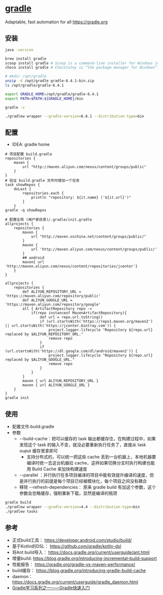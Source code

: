 # [gradle](https://github.com/gradle/gradle)

Adaptable, fast automation for all https://gradle.org

## 安装

```sh
java -version

brew install gradle
scoop install gradle # Scoop is a command-line installer for Windows inspired by Homebrew.
choco install gradle # Chocolatey is “the package manager for Windows”.

# mkdir /opt/gradle
unzip -d /opt/gradle gradle-6.4.1-bin.zip
ls /opt/gradle/gradle-6.4.1

export GRADLE_HOME=/opt/gradle/gradle-6.4.1
export PATH=$PATH:${GRADLE_HOME}/bin

gradle -v

./gradlew wrapper --gradle-version=6.6.1 --distribution-type=bin
```

## 配置

* IDEA: gradle home

```
# 项目配置 build.gradle
repositories {
    maven {
        url "http://maven.aliyun.com/nexus/content/groups/public"
    }
}
# 验证 build.gradle 文件内增加一个任务
task showRepos {
    doLast {
        repositories.each {
            println "repository: ${it.name} ('${it.url}')"
        }
    }
gradle -q showRepos

# 配置全局 (用户家目录)/.gradle/init.gradle
allprojects {
    repositories {
        maven {
            url "http://maven.oschina.net/content/groups/public/"
        }
        maven {
            url 'http://maven.aliyun.com/nexus/content/groups/public/'
        }
        ## android
        maven{ url 'http://maven.aliyun.com/nexus/content/repositories/jcenter'}
    }
}

allprojects {
    repositories {
        def ALIYUN_REPOSITORY_URL = 'https://maven.aliyun.com/repository/public'
        def ALIYUN_GOOGLE_URL = 'https://maven.aliyun.com/repository/google'
        all { ArtifactRepository repo ->
            if(repo instanceof MavenArtifactRepository){
                def url = repo.url.toString()
                if (url.startsWith('https://repo1.maven.org/maven2') || url.startsWith('https://jcenter.bintray.com')) {
                    project.logger.lifecycle "Repository ${repo.url} replaced by $ALIYUN_REPOSITORY_URL."
                    remove repo
                }
                if (url.startsWith('https://dl.google.com/dl/android/maven2')) {
                    project.logger.lifecycle "Repository ${repo.url} replaced by $ALIYUN_GOOGLE_URL."
                    remove repo
                }
            }
        }
        maven { url ALIYUN_REPOSITORY_URL }
        maven { url ALIYUN_GOOGLE_URL }
    }
}
gradle init
```

## 使用

* 配置文件:build.gradle
* 参数
  - --build-cache：把可以缓存的 task 输出都缓存住，在构建过程中，如果发现这个 task 的输入不变，就没必要重新执行任务了，直接从 task ouput 缓存里拿即可
    + 支持分布式的，可以统一把这些 cache 丢到一台机器上，本地机器要编译时统一去这台机器拉 cache，这样如果切换分支时执行构建也能用 Build Cache 来加快构建速度
  - --parallel ：并行执行在多项目编译的项目中能有效提升编译的速度，但是并行执行的前提是每个项目已经被模块化，每个项目之间没有耦合
  - 移除 --refresh-dependencies： 原来 gradle build 有加这个参数，这个参数会忽略缓存，强制重新下载，显然是编译的瓶颈

```sh
gradle build
./gradlew wrapper --gradle-version=4.4 --distribution-type=bin
./gradlew tasks
```

## 参考

* 正式build工具： https://developer.android.com/studio/build/
* 基于Kotlin的DSL： https://github.com/gradle/kotlin-dsl
* 将Ant build导入： https://docs.gradle.org/current/userguide/ant.html
* 增量build: https://blog.gradle.org/introducing-incremental-build-support
* 性能报告： https://gradle.org/gradle-vs-maven-performance/
* build缓存： https://blog.gradle.org/introducing-gradle-build-cache
* daemon： https://docs.gradle.org/current/userguide/gradle_daemon.html
* [Gradle学习系列之一——Gradle快速入门](https://www.cnblogs.com/davenkin/p/gradle-learning-1.html)
